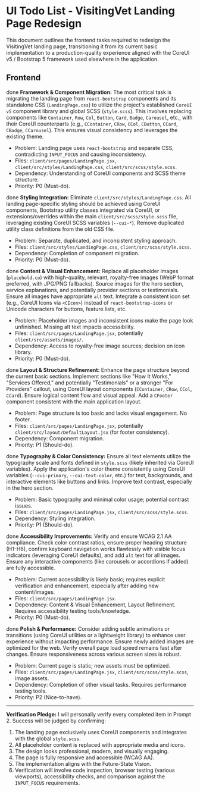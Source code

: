 # UI Todo List - VisitingVet Landing Page Redesign

This document outlines the frontend tasks required to redesign the VisitingVet landing page, transitioning it from its current basic implementation to a production-quality experience aligned with the CoreUI v5 / Bootstrap 5 framework used elsewhere in the application.

## Frontend

done **Framework & Component Migration:** The most critical task is migrating the landing page from `react-bootstrap` components and its standalone CSS (`LandingPage.css`) to utilize the project's established `CoreUI v5` component library and global SCSS (`style.scss`). This involves replacing components like `Container`, `Row`, `Col`, `Button`, `Card`, `Badge`, `Carousel`, etc., with their CoreUI counterparts (e.g., `CContainer`, `CRow`, `CCol`, `CButton`, `CCard`, `CBadge`, `CCarousel`). This ensures visual consistency and leverages the existing theme.
*   Problem: Landing page uses `react-bootstrap` and separate CSS, contradicting `INPUT_FOCUS` and causing inconsistency.
*   Files: `client/src/pages/LandingPage.jsx`, `client/src/styles/LandingPage.css`, `client/src/scss/style.scss`.
*   Dependency: Understanding of CoreUI components and SCSS theme structure.
*   Priority: P0 (Must-do).

done **Styling Integration:** Eliminate `client/src/styles/LandingPage.css`. All landing page-specific styling should be achieved using CoreUI components, Bootstrap utility classes integrated via CoreUI, or extensions/overrides within the main `client/src/scss/style.scss` file, leveraging existing CoreUI SCSS variables (`--cui-*`). Remove duplicated utility class definitions from the old CSS file.
*   Problem: Separate, duplicated, and inconsistent styling approach.
*   Files: `client/src/styles/LandingPage.css`, `client/src/scss/style.scss`.
*   Dependency: Completion of component migration.
*   Priority: P0 (Must-do).

done **Content & Visual Enhancement:** Replace all placeholder images (`placehold.co`) with high-quality, relevant, royalty-free images (WebP format preferred, with JPG/PNG fallbacks). Source images for the hero section, service explanations, and potentially provider sections or testimonials. Ensure all images have appropriate `alt` text. Integrate a consistent icon set (e.g., CoreUI Icons via `<CIcon>`) instead of `react-bootstrap-icons` or Unicode characters for buttons, feature lists, etc.
*   Problem: Placeholder images and inconsistent icons make the page look unfinished. Missing alt text impacts accessibility.
*   Files: `client/src/pages/LandingPage.jsx`, potentially `client/src/assets/images/`.
*   Dependency: Access to royalty-free image sources; decision on icon library.
*   Priority: P0 (Must-do).

done **Layout & Structure Refinement:** Enhance the page structure beyond the current basic sections. Implement sections like "How It Works," "Services Offered," and potentially "Testimonials" or a stronger "For Providers" callout, using CoreUI layout components (`CContainer`, `CRow`, `CCol`, `CCard`). Ensure logical content flow and visual appeal. Add a `CFooter` component consistent with the main application layout.
*   Problem: Page structure is too basic and lacks visual engagement. No footer.
*   Files: `client/src/pages/LandingPage.jsx`, potentially `client/src/layout/DefaultLayout.jsx` (for footer consistency).
*   Dependency: Component migration.
*   Priority: P1 (Should-do).

done **Typography & Color Consistency:** Ensure all text elements utilize the typography scale and fonts defined in `style.scss` (likely inherited via CoreUI variables). Apply the application's color theme consistently using CoreUI variables (`--cui-primary`, `--cui-text-color`, etc.) for text, backgrounds, and interactive elements like buttons and links. Improve text contrast, especially in the hero section.
*   Problem: Basic typography and minimal color usage; potential contrast issues.
*   Files: `client/src/pages/LandingPage.jsx`, `client/src/scss/style.scss`.
*   Dependency: Styling integration.
*   Priority: P1 (Should-do).

done **Accessibility Improvements:** Verify and ensure WCAG 2.1 AA compliance. Check color contrast ratios, ensure proper heading structure (H1-H6), confirm keyboard navigation works flawlessly with visible focus indicators (leveraging CoreUI defaults), and add `alt` text for all images. Ensure any interactive components (like carousels or accordions if added) are fully accessible.
*   Problem: Current accessibility is likely basic; requires explicit verification and enhancement, especially after adding new content/images.
*   Files: `client/src/pages/LandingPage.jsx`.
*   Dependency: Content & Visual Enhancement, Layout Refinement. Requires accessibility testing tools/knowledge.
*   Priority: P0 (Must-do).

done **Polish & Performance:** Consider adding subtle animations or transitions (using CoreUI utilities or a lightweight library) to enhance user experience without impacting performance. Ensure newly added images are optimized for the web. Verify overall page load speed remains fast after changes. Ensure responsiveness across various screen sizes is robust.
*   Problem: Current page is static; new assets must be optimized.
*   Files: `client/src/pages/LandingPage.jsx`, `client/src/scss/style.scss`, image assets.
*   Dependency: Completion of other visual tasks. Requires performance testing tools.
*   Priority: P2 (Nice-to-have).

---

**Verification Pledge:** I will personally verify every completed item in Prompt 2. Success will be judged by confirming:
1.  The landing page exclusively uses CoreUI components and integrates with the global `style.scss`.
2.  All placeholder content is replaced with appropriate media and icons.
3.  The design looks professional, modern, and visually engaging.
4.  The page is fully responsive and accessible (WCAG AA).
5.  The implementation aligns with the Future-State Vision.
6.  Verification will involve code inspection, browser testing (various viewports), accessibility checks, and comparison against the `INPUT_FOCUS` requirements. 